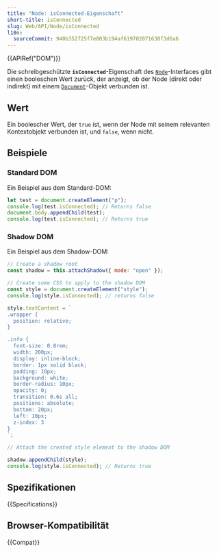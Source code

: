 ```yaml
---
title: "Node: isConnected-Eigenschaft"
short-title: isConnected
slug: Web/API/Node/isConnected
l10n:
  sourceCommit: 940b352725f7e803b194af619702071630f3d6a6
---
```


{{APIRef("DOM")}}

Die schreibgeschützte **`isConnected`**-Eigenschaft des [`Node`](/de/docs/Web/API/Node)-Interfaces
gibt einen booleschen Wert zurück, der anzeigt, ob der Node
(direkt oder indirekt) mit einem [`Document`](/de/docs/Web/API/Document)-Objekt verbunden ist.

## Wert

Ein boolescher Wert, der `true` ist, wenn der Node mit seinem relevanten Kontextobjekt verbunden ist,
und `false`, wenn nicht.

## Beispiele

### Standard DOM

Ein Beispiel aus dem Standard-DOM:

```js
let test = document.createElement("p");
console.log(test.isConnected); // Returns false
document.body.appendChild(test);
console.log(test.isConnected); // Returns true
```

### Shadow DOM

Ein Beispiel aus dem Shadow-DOM:

```js
// Create a shadow root
const shadow = this.attachShadow({ mode: "open" });

// Create some CSS to apply to the shadow DOM
const style = document.createElement("style");
console.log(style.isConnected); // returns false

style.textContent = `
.wrapper {
  position: relative;
}

.info {
  font-size: 0.8rem;
  width: 200px;
  display: inline-block;
  border: 1px solid black;
  padding: 10px;
  background: white;
  border-radius: 10px;
  opacity: 0;
  transition: 0.6s all;
  positions: absolute;
  bottom: 20px;
  left: 10px;
  z-index: 3
}
`;

// Attach the created style element to the shadow DOM

shadow.appendChild(style);
console.log(style.isConnected); // Returns true
```

## Spezifikationen

{{Specifications}}

## Browser-Kompatibilität

{{Compat}}
